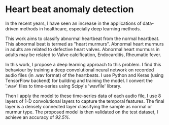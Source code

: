 # Heart beat anomaly detection

In the recent years, I have seen an increase in the applications of data-driven methods in healthcare, especially deep learning methods.

This work aims to classify abnormal heartbeat from the normal heartbeat. This abnormal beat is termed as "heart murmurs". Abnormal heart murmurs in adults are related to defective heart valves. Abnormal heart murmurs in adults may be related to Valve calcification, Endocarditis, Rheumatic fever. 

In this work, I propose a deep learning approach to this problem. I find this behaviour by training a deep convolutional neural network on recorded audio files (in .wav format) of the heartbeats. I use Python and Keras (using TensorFlow backend) for building and training the model. I convert the '.wav' files to time-series using Scipy's 'wavfile' library. 

Then I apply the model to these time-series data of each audio file, I use 8 layers of 1-D convolutional layers to capture the temporal features. The final layer is a densely connected layer classifying the sample as normal or murmur type. The proposed model is then validated on the test dataset, I achieve an accuracy of _92.5%_.